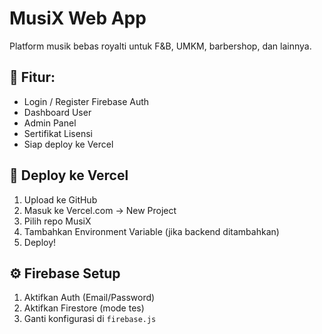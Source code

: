 # MusiX Web App

Platform musik bebas royalti untuk F&B, UMKM, barbershop, dan lainnya.

## 🔧 Fitur:
- Login / Register Firebase Auth
- Dashboard User
- Admin Panel
- Sertifikat Lisensi
- Siap deploy ke Vercel

## 🚀 Deploy ke Vercel
1. Upload ke GitHub
2. Masuk ke Vercel.com → New Project
3. Pilih repo MusiX
4. Tambahkan Environment Variable (jika backend ditambahkan)
5. Deploy!

## ⚙️ Firebase Setup
1. Aktifkan Auth (Email/Password)
2. Aktifkan Firestore (mode tes)
3. Ganti konfigurasi di `firebase.js`

